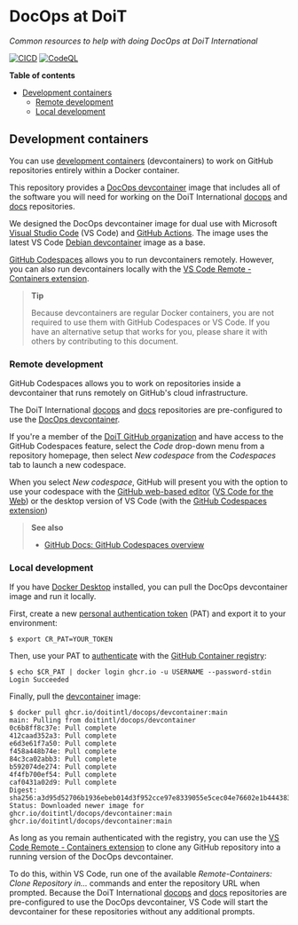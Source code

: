 # DocOps at DoiT

_Common resources to help with doing DocOps at DoiT International_

[![CICD][cicd-badge]][cicd-workflow] [![CodeQL][codeql-badge]][codeql-workflow]

[cicd-badge]: https://github.com/doitintl/docops/actions/workflows/cicd.yaml/badge.svg
[cicd-workflow]: https://github.com/doitintl/docops/actions/workflows/cicd.yml
[codeql-badge]: https://github.com/doitintl/docops/actions/workflows/codeql.yml/badge.svg
[codeql-workflow]: https://github.com/doitintl/docops/actions/workflows/codeql.yml

**Table of contents**

- [Development containers](#development-containers)
  - [Remote development](#remote-development)
  - [Local development](#local-development)

## Development containers

You can use [development containers][devcontainers] (devcontainers) to work on GitHub repositories entirely within a Docker container.

This repository provides a [DocOps devcontainer][devcontainer] image that includes all of the software you will need for working on the DoiT International [docops][docops] and [docs][docs] repositories.

We designed the DocOps devcontainer image for dual use with Microsoft [Visual Studio Code][vscode] (VS Code) and [GitHub Actions][gh-actions]. The image uses the latest VS Code [Debian devcontainer][vscode-images] image as a base.

[GitHub Codespaces][codespaces] allows you to run devcontainers remotely. However, you can also run devcontainers locally with the [VS Code Remote - Containers extension][remote-containers].

> **Tip**
>
> Because devcontainers are regular Docker containers, you are not required to use them with GitHub Codespaces or VS Code. If you have an alternative setup that works for you, please share it with others by contributing to this document.

### Remote development

GitHub Codespaces allows you to work on repositories inside a devcontainer that runs remotely on GitHub's cloud infrastructure.

The DoiT International [docops][docops] and [docs][docs] repositories are pre-configured to use the [DocOps devcontainer][devcontainer].

If you're a member of the [DoiT GitHub organization][doit-gh] and have access to the GitHub Codespaces feature, select the _Code_ drop-down menu from a repository homepage, then select _New codespace_ from the _Codespaces_ tab to launch a new codespace.

When you select _New codespace_, GitHub will present you with the option to use your codespace with the [GitHub web-based editor][gh-editor] ([VS Code for the Web][vscode-web]) or the desktop version of VS Code (with the [GitHub Codespaces extension][codespaces-ext])

> **See also**
>
> - [GitHub Docs: GitHub Codespaces overview][codespaces-docs]

### Local development

If you have [Docker Desktop][docker-desktop] installed, you can pull the DocOps devcontainer image and run it locally.

First, create a new [personal authentication token][pat] (PAT) and export it to your environment:

```console
$ export CR_PAT=YOUR_TOKEN
```

Then, use your PAT to [authenticate][containers-auth] with the [GitHub Container registry][gh-containers]:

```console
$ echo $CR_PAT | docker login ghcr.io -u USERNAME --password-stdin
Login Succeeded
```

Finally, pull the [devcontainer][devcontainer] image:

```console
$ docker pull ghcr.io/doitintl/docops/devcontainer:main
main: Pulling from doitintl/docops/devcontainer
0c6b8ff8c37e: Pull complete
412caad352a3: Pull complete
e6d3e61f7a50: Pull complete
f458a448b74e: Pull complete
84c3ca02abb3: Pull complete
b592074de274: Pull complete
4f4fb700ef54: Pull complete
caf0431a02d9: Pull complete
Digest: sha256:a3d95d52706b1936ebeb014d3f952cce97e8339055e5cec04e76602e1b444383
Status: Downloaded newer image for ghcr.io/doitintl/docops/devcontainer:main
ghcr.io/doitintl/docops/devcontainer:main
```

As long as you remain authenticated with the registry, you can use the [VS Code Remote - Containers extension][remote-containers] to clone any GitHub repository into a running version of the DocOps devcontainer.

To do this, within VS Code, run one of the available _Remote-Containers: Clone Repository in&hellip;_ commands and enter the repository URL when prompted. Because the DoiT International [docops][docops] and [docs][docs] repositories are pre-configured to use the DocOps devcontainer, VS Code will start the devcontainer for these repositories without any additional prompts.


[pat]: https://docs.github.com/en/authentication/keeping-your-account-and-data-secure/creating-a-personal-access-token
[containers-auth]: https://docs.github.com/en/packages/working-with-a-github-packages-registry/working-with-the-container-registry#authenticating-to-the-container-registry
[gh-containers]: https://docs.github.com/en/packages/working-with-a-github-packages-registry/working-with-the-container-registry
[docker-desktop]: https://www.docker.com/products/docker-desktop
[codespaces-ext]: https://marketplace.visualstudio.com/items?itemName=GitHub.codespaces
[vscode-web]: https://code.visualstudio.com/docs/editor/vscode-web
[gh-editor]: https://docs.github.com/en/codespaces/the-githubdev-web-based-editor
[doit-gh]: https://github.com/doitintl
[codespaces-docs]: https://docs.github.com/en/codespaces/overview
[codespaces]: https://github.com/features/codespaces
[devcontainer]: https://github.com/doitintl/docops/pkgs/container/docops%2Fdevcontainer
[docops]: https://github.com/doitintl/docops
[docs]: https://github.com/doitintl/docs
[vscode]: https://code.visualstudio.com/
[gh-actions]: https://github.com/features/actions
[vscode-images]: https://hub.docker.com/_/microsoft-vscode-devcontainers
[devcontainers]: https://code.visualstudio.com/docs/remote/containers
[remote-containers]: https://marketplace.visualstudio.com/items?itemName=ms-vscode-remote.remote-containers
